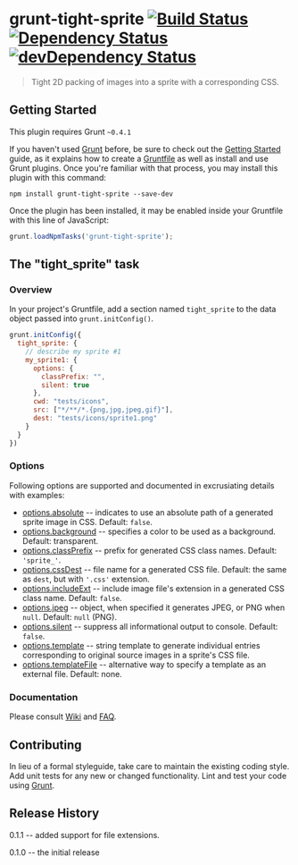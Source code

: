 # grunt-tight-sprite  [![Build Status](https://secure.travis-ci.org/uhop/grunt-tight-sprite.png?branch=master)](http://travis-ci.org/uhop/grunt-tight-sprite) [![Dependency Status](https://david-dm.org/uhop/grunt-tight-sprite.png)](https://david-dm.org/uhop/grunt-tight-sprite) [![devDependency Status](https://david-dm.org/uhop/grunt-tight-sprite/dev-status.png)](https://david-dm.org/uhop/grunt-tight-sprite#info=devDependencies)

> Tight 2D packing of images into a sprite with a corresponding CSS.

## Getting Started

This plugin requires Grunt `~0.4.1`

If you haven't used [Grunt](http://gruntjs.com/) before, be sure to check out the [Getting Started](http://gruntjs.com/getting-started) guide, as it explains how to create a [Gruntfile](http://gruntjs.com/sample-gruntfile) as well as install and use Grunt plugins. Once you're familiar with that process, you may install this plugin with this command:

```shell
npm install grunt-tight-sprite --save-dev
```

Once the plugin has been installed, it may be enabled inside your Gruntfile with this line of JavaScript:

```js
grunt.loadNpmTasks('grunt-tight-sprite');
```

## The "tight_sprite" task

### Overview

In your project's Gruntfile, add a section named `tight_sprite` to the data object passed into `grunt.initConfig()`.

```js
grunt.initConfig({
  tight_sprite: {
    // describe my sprite #1
    my_sprite1: {
      options: {
        classPrefix: "",
        silent: true
      },
      cwd: "tests/icons",
      src: ["*/**/*.{png,jpg,jpeg,gif}"],
      dest: "tests/icons/sprite1.png"
    }
  }
})
```

### Options

Following options are supported and documented in excrusiating details with examples:

- [options.absolute](https://github.com/uhop/grunt-tight-sprite/wiki/options.absolute) --
  indicates to use an absolute path of a generated sprite image in CSS. Default: `false`.
- [options.background](https://github.com/uhop/grunt-tight-sprite/wiki/options.background) --
  specifies a color to be used as a background. Default: transparent.
- [options.classPrefix](https://github.com/uhop/grunt-tight-sprite/wiki/options.classPrefix) --
  prefix for generated CSS class names. Default: `'sprite_'`.
- [options.cssDest](https://github.com/uhop/grunt-tight-sprite/wiki/options.cssDest) --
  file name for a generated CSS file. Default: the same as `dest`, but with `'.css'` extension.
- [options.includeExt](https://github.com/uhop/grunt-tight-sprite/wiki/options.includeExt) --
  include image file's extension in a generated CSS class name. Default: `false`.
- [options.jpeg](https://github.com/uhop/grunt-tight-sprite/wiki/options.jpeg) --
  object, when specified it generates JPEG, or PNG when `null`. Default: `null` (PNG).
- [options.silent](https://github.com/uhop/grunt-tight-sprite/wiki/options.silent) --
  suppress all informational output to console. Default: `false`.
- [options.template](https://github.com/uhop/grunt-tight-sprite/wiki/options.template) --
  string template to generate individual entries corresponding to original source images in a sprite's CSS file.
- [options.templateFile](https://github.com/uhop/grunt-tight-sprite/wiki/options.templateFile) --
  alternative way to specify a template as an external file. Default: none.

### Documentation

Please consult [Wiki](https://github.com/uhop/grunt-tight-sprite/wiki) and
[FAQ](https://github.com/uhop/grunt-tight-sprite/wiki/FAQ).

## Contributing
In lieu of a formal styleguide, take care to maintain the existing coding style. Add unit tests for any new or changed functionality. Lint and test your code using [Grunt](http://gruntjs.com/).

## Release History

0.1.1 -- added support for file extensions.

0.1.0 -- the initial release
